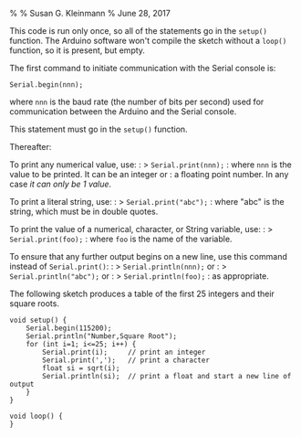 %
% Susan G. Kleinmann
% June 28, 2017

This code is run only once, so all of the statements go in the 
`setup()` function.  The Arduino software won't compile the sketch
without a `loop()` function, so it is present, but empty.

The first command to initiate communication with the Serial console
is:

    Serial.begin(nnn);

where `nnn` is the baud rate (the number of bits per second) used
for communication between the Arduino and the Serial console.

This statement must go in the `setup()` function.

Thereafter:

To print any numerical value, use:
: >    `Serial.print(nnn);`
: where `nnn` is the value to be printed.  It can be an integer or
: a floating point number.  In any case *it can only be 1 value*.

To print a literal string, use:
: >    `Serial.print("abc");`
: where "abc" is the string, which must be in double quotes.

To print the value of a numerical, character, or String variable, use:
: >    `Serial.print(foo);`
: where `foo` is the name of the variable.

To ensure that any further output begins on a new line, use this command instead of `Serial.print()`:
: >    `Serial.println(nnn);`      or
: >    `Serial.println("abc");`    or
: >    `Serial.println(foo);`
: as appropriate.

The following sketch produces a table of the first 25 integers and their square roots.

    void setup() {
        Serial.begin(115200);
        Serial.println("Number,Square Root");
        for (int i=1; i<=25; i++) {
            Serial.print(i);     // print an integer
            Serial.print(',');   // print a character
            float si = sqrt(i);        
            Serial.println(si);  // print a float and start a new line of output
        }
    }

    void loop() {
    }


